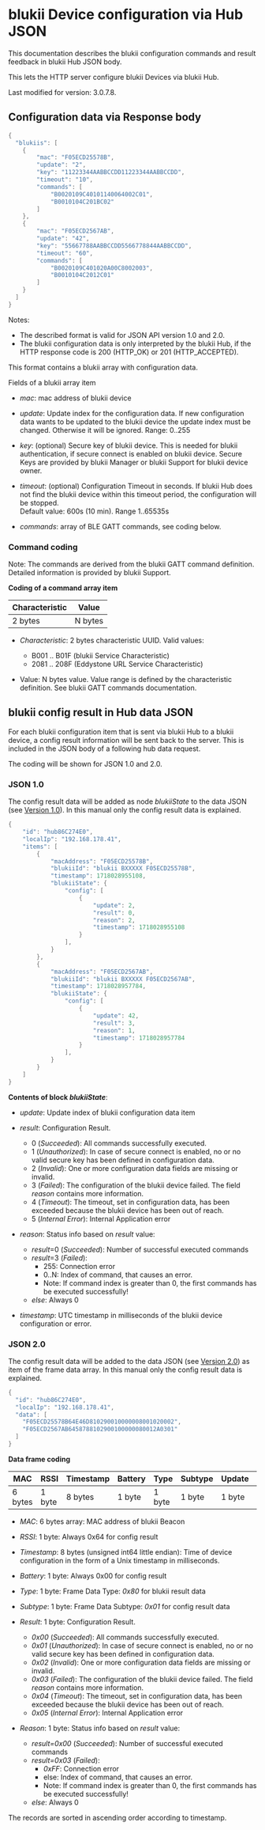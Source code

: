 blukii Device configuration via Hub JSON
================================

This documentation describes the blukii configuration commands and result feedback in blukii Hub JSON body.

This lets the HTTP server configure blukii Devices via blukii Hub.  

Last modified for version: 3.0.7.8.


## Configuration data via Response body


```java
{
  "blukiis": [
    {
        "mac": "F05ECD25578B",
        "update": "2",
        "key": "11223344AABBCCDD11223344AABBCCDD",
        "timeout": "10",
        "commands": [
            "B0020109C40101140064002C01",
            "B0010104C201BC02"
        ]
    },
    {
        "mac": "F05ECD2567AB",
        "update": "42",
        "key": "55667788AABBCCDD5566778844AABBCCDD",
        "timeout": "60",
        "commands": [
            "B0020109C401020A00C8002003",
            "B0010104C2012C01"
        ]
    }
  ]
}
```

Notes: 
* The described format is valid for JSON API version 1.0 and 2.0.
* The blukii configuration data is only interpreted by the blukii Hub, if the HTTP response code is 200 (HTTP_OK) or 201 (HTTP_ACCEPTED).

This format contains a blukii array with configuration data. 

Fields of a blukii array item

* _mac_: mac address of blukii device

* _update_: Update index for the configuration data. If new configuration data wants to be updated to the blukii device the update index must be changed. Otherwise it will be ignored. Range: 0..255

* _key_: (optional) Secure key of blukii device. This is needed for blukii authentication, if secure connect is enabled on blukii device. Secure Keys are provided by blukii Manager or blukii Support for blukii device owner.

* _timeout_: (optional) Configuration Timeout in seconds. If blukii Hub does not find the blukii device within this timeout period, the configuration will be stopped.<br>Default value: 600s (10 min). Range 1..65535s

* _commands_: array of BLE GATT commands, see coding below.


### Command coding

Note: The commands are derived from the blukii GATT command definition. Detailed information is provided by blukii Support.

**Coding of a command array item**

| Characteristic | Value |
| --- | --- |
| 2 bytes | N bytes |

* _Characteristic_: 2 bytes characteristic UUID. Valid values:
    * B001 .. B01F (blukii Service Characteristic)
    * 2081 .. 208F (Eddystone URL Service Characteristic)

* Value: N bytes value. Value range is defined by the characteristic definition. See blukii GATT commands documentation.


## blukii config result in Hub data JSON
For each blukii configuration item that is sent via blukii Hub to a blukii device, a config result information will be sent back to the server. This is included in the JSON body of a following hub data request.


The coding will be shown for JSON 1.0 and 2.0.

### JSON 1.0

The config result data will be added as node *blukiiState* to the data JSON (see [Version 1.0](api_json_en_1.md)). In this manual only the config result data is explained. 

```java
{
    "id": "hub86C274E0",
    "localIp": "192.168.178.41",
    "items": [
        {
            "macAddress": "F05ECD25578B",
            "blukiiId": "blukii BXXXXX F05ECD25578B",
            "timestamp": 1718028955108,
            "blukiiState": {
                "config": [
                    {
                        "update": 2,
                        "result": 0,
                        "reason": 2,
                        "timestamp": 1718028955108
                    }
                ],
            }
        },
        {
            "macAddress": "F05ECD2567AB",
            "blukiiId": "blukii BXXXXX F05ECD2567AB",
            "timestamp": 1718028957784,
            "blukiiState": {
                "config": [
                    {
                        "update": 42,
                        "result": 3,
                        "reason": 1,
                        "timestamp": 1718028957784
                    }
                ],
            }
        }
    ]
}
```

**Contents of block *blukiiState***:

* _update_: Update index of blukii configuration data item

* _result_: Configuration Result. 
    * 0 (_Succeeded_): All commands successfully executed.
    * 1 (_Unauthorized_): In case of secure connect is enabled, no or no valid secure key has been defined in configuration data.
    * 2 (_Invalid_): One or more configuration data fields are missing or invalid.
    * 3 (_Failed_): The configuration of the blukii device failed. The field *reason* contains more information.
    * 4 (_Timeout_): The timeout, set in configuration data, has been exceeded because the blukii device has been out of reach.
    * 5 (_Internal Error_): Internal Application error

* _reason_: Status info based on _result_ value:
    * _result_=0 (_Succeeded_): Number of successful executed commands
    * _result_=3 (_Failed_):
        * 255: Connection error
        * 0..N: Index of command, that causes an error. 
        * Note: If command index is greater than 0, the first commands has be executed successfully!
    * _else_: Always 0
    
* _timestamp_: UTC timestamp in milliseconds of the blukii device configuration or error.

### JSON 2.0

The config result data will be added to the data JSON (see [Version 2.0](api_json_en_2.md)) as item of the frame data array. In this manual only the config result data is explained. 

```java
{
  "id": "hub86C274E0",
  "localIp": "192.168.178.41",
  "data": [
    "F05ECD25578B64E46D810290010000008001020002",
    "F05ECD2567AB6458788102900100000080012A0301"
  ]
}
```

**Data frame coding**

| MAC | RSSI | Timestamp | Battery | Type | Subtype | Update | Result | Reason
| --- | --- | --- | --- | --- | --- | --- | --- | --- |
| 6 bytes | 1 byte  | 8 bytes | 1 byte | 1 byte | 1 byte | 1 byte | 1 byte | 1 byte |

* _MAC_: 6 bytes array: MAC address of blukii Beacon 

* _RSSI_: 1 byte: Always 0x64 for config result

* _Timestamp_: 8 bytes (unsigned int64 little endian): Time of device configuration in the form of a Unix timestamp in milliseconds.

* _Battery_: 1 byte: Always 0x00 for config result

* _Type_: 1 byte: Frame Data Type: _0x80_ for blukii result data

* _Subtype_: 1 byte: Frame Data Subtype: _0x01_ for config result data

* _Result_: 1 byte: Configuration Result. 
    * _0x00_ (_Succeeded_): All commands successfully executed.
    * _0x01_ (_Unauthorized_): In case of secure connect is enabled, no or no valid secure key has been defined in configuration data.
    * _0x02_ (_Invalid_): One or more configuration data fields are missing or invalid.
    * _0x03_ (_Failed_): The configuration of the blukii device failed. The field *reason* contains more information.
    * _0x04_ (_Timeout_): The timeout, set in configuration data, has been exceeded because the blukii device has been out of reach.
    * _0x05_ (_Internal Error_): Internal Application error

* _Reason_: 1 byte: Status info based on _result_ value:
    * _result=0x00_ (_Succeeded_): Number of successful executed commands
    * _result=0x03_ (_Failed_):
        * _0xFF_: Connection error
        * else: Index of command, that causes an error. 
        * Note: If command index is greater than 0, the first commands has be executed successfully!
    * _else_: Always 0

The records are sorted in ascending order according to timestamp.
